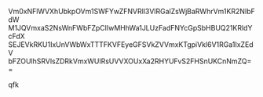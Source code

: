 Vm0xNFlWVXhUbkpOVm1SWFYwZFNVRll3VlRGalZsWjBaRWhrVm1KR2NIbFdW
M1JQVmxaS2NsWnFWbFZpClIwMHhWa1JLUzFadFNYcGpSbHBUQ21KRldYcFdX
SEJEVkRKU1IxUnVWbWxTTTFKVFEyeGFSVkZVVmxKTgpiVkl6V1RGa1IxZEdV
bFZOUlhSRVlsZDRkVmxWUlRsUVVXOUxXa2RHYUFvS2FHSnUKCnNmZQ==

qfk